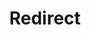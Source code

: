 ﻿---
layout: src/layouts/Redirect.astro
title: Redirect
redirect: https://octopus.com/docs/packaging-applications/build-servers/troubleshooting-integrations-with-build-servers
pubDate:  2023-01-01
navSearch: false
navSitemap: false
navMenu: false
---
